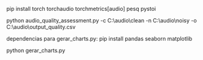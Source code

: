 pip install torch torchaudio torchmetrics[audio] pesq pystoi


python audio_quality_assessment.py -c C:\audio\clean -n C:\audio\noisy -o C:\audio\output_quality.csv




dependencias para gerar_charts.py: pip install pandas seaborn matplotlib


python gerar_charts.py
